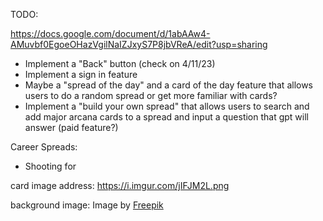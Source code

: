 TODO:

https://docs.google.com/document/d/1abAAw4-AMuvbf0EgoeOHazVgilNaIZJxyS7P8jbVReA/edit?usp=sharing

- Implement a "Back" button (check on 4/11/23)
- Implement a sign in feature
- Maybe a "spread of the day" and a card of the day feature that allows users to do a random spread or get more familiar with cards?
- Implement a "build your own spread" that allows users to search and add major arcana cards to a spread and input a question that gpt will answer (paid feature?)
  
Career Spreads:
- Shooting for

card image address: https://i.imgur.com/jIFJM2L.png

background image: Image by <a href="https://www.freepik.com/free-vector/psychedelic-groovy-background_12498932.htm#query=groovy%20background%20wallpaper&position=0&from_view=keyword">Freepik</a>

